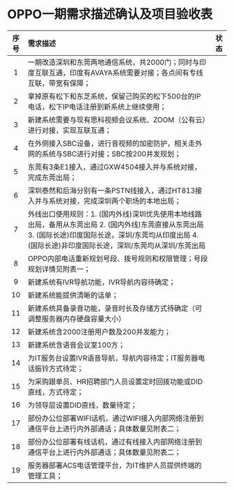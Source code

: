 # OPPO一期需求描述确认及项目验收表

| 序号 | 需求描述 | 状态 |
| :---: | :--- | :----: |
| 1 | 一期改造深圳和东莞两地通信系统，共2000门；同时与印度互联互通，印度有AVAYA系统需要对接；各点间有专线互联，带宽有保障； |   |
| 2 | 拿掉原有松下和东芝系统，保留己购买的松下500台的IP电话，松下IP电话注册到新系统上继续使用； |    |
| 3 | 新建系统需要与现有思科视频会议系统、ZOOM（公有云）进行对接，实现互联互通； |   |
| 4 |  在外侧接入SBC设备，进行音视频的加密防护，相关走外网的系统与SBC进行对接；SBC按200并发规划； |   |
| 5 | 东莞有3条E1接入，通过GXW4504接入并与系统对接，完成东莞出局； |  |
| 6 | 深圳泰然和后海分别有一条PSTN线接入，通过HT813接入并与系统对接，完成深圳两个职场的本地出局； |   |
| 7 | 外线出口使用规则：1. (国内外线)深圳优先使用本地线路出局，备用从东莞出局 2. (国内外线)东莞直接从东莞出局 3. (国际长途)印度国际长途，深圳/东莞均从印度出局 4. (国际长途)非印度国际长途，深圳/东莞均从深圳/东莞出局 |   |
| 8 | OPPO内部电话重新规划号段、拨号规则和权限管理；号段规划详情见附表一； |   |
| 9 | 新建系统有IVR导航功能，IVR导航内容待确定； |   |
| 10 | 新建系统能提供清晰的话单； |   |
| 11 | 新建系统具备录音功能，录音时长及存储方式待确定（可调整服务器内存硬盘容量大小） |   |
| 12 | 新建系统含2000注册用户数及200并发能力； |   |
| 13 | 新建系统含语音会议室100方； |   |
| 14 | 为IT服务台设置IVR语音导航，导航内容待定；IT服务器电话振铃方式待定；|   |
| 15 | 为采购跟单员、HR招聘部门人员设置定时回拨功能或DID直线，方式待定； |   |
| 16 | 为领导层设置DID直线，数量待定； |   |
| 17 | 部份办公位部署WIFI话机，通过WIFI接入内部网络注册到通信平台上进行内外部通话；具体数量见附表二； |   |
| 18 | 部份办公位部署有线话机，通过有线接入内部网络注册到通信平台上进行内外部通话；具体数量见附表二； |   |
| 19 | 服务器部署ACS电话管理平台，为IT维护人员提供终端的管理工具； |   |

